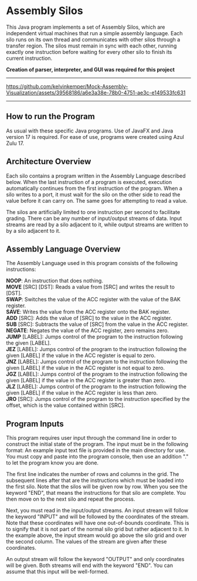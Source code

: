 # Assembly Silos
This Java program implements a set of Assembly Silos, which are independent virtual machines that run a simple assembly language. Each silo runs on its own thread and communicates with other silos through a transfer region. The silos must remain in sync with each other, running exactly one instruction before waiting for every other silo to finish its current instruction.

**Creation of parser, interpreter, and GUI was required for this project** 

---


https://github.com/kelvinkemper/Mock-Assembly-Visualization/assets/39568186/a6e3a38e-78b0-4751-ae3c-e149533fc631

---

## How to run the Program
As usual with these specific Java programs. Use of JavaFX and Java version 17 is required. For ease of use, programs were created using Azul Zulu 17.

## Architecture Overview
Each silo contains a program written in the Assembly Language described below. When the last instruction of a program is executed, execution automatically continues from the first instruction of the program. When a silo writes to a port, it must wait for the silo on the other side to read the value before it can carry on. The same goes for attempting to read a value.

The silos are artificially limited to one instruction per second to facilitate grading. There can be any number of input/output streams of data. Input streams are read by a silo adjacent to it, while output streams are written to by a silo adjacent to it.

## Assembly Language Overview
The Assembly Language used in this program consists of the following instructions:

**NOOP**: An instruction that does nothing.<br>
**MOVE** [SRC] [DST]: Reads a value from [SRC] and writes the result to [DST].<br>
**SWAP**: Switches the value of the ACC register with the value of the BAK register.<br>
**SAVE**: Writes the value from the ACC register onto the BAK register.<br>
**ADD** [SRC]: Adds the value of [SRC] to the value in the ACC register.<br>
**SUB** [SRC]: Subtracts the value of [SRC] from the value in the ACC register.<br>
**NEGATE**: Negates the value of the ACC register, zero remains zero.<br>
**JUMP** [LABEL]: Jumps control of the program to the instruction following the given [LABEL].<br>
**JEZ** [LABEL]: Jumps control of the program to the instruction following the given [LABEL] if the value in the ACC register is equal to zero.<br>
**JNZ** [LABEL]: Jumps control of the program to the instruction following the given [LABEL] if the value in the ACC register is not equal to zero.<br>
**JGZ** [LABEL]: Jumps control of the program to the instruction following the given [LABEL] if the value in the ACC register is greater than zero.<br>
**JLZ** [LABEL]: Jumps control of the program to the instruction following the given [LABEL] if the value in the ACC register is less than zero.<br>
**JRO** [SRC]: Jumps control of the program to the instruction specified by the offset, which is the value contained within [SRC].<br>
## Program Inputs 
This program requires user input through the command line in order to construct the initial state of the program. The input must be in the following format:
An example input text file is provided in the main directory for use. You must copy and paste into the program console, then use an addition "." to let the program know you are done.


The first line indicates the number of rows and columns in the grid. The subsequent lines after that are the instructions which must be loaded into the first silo. Note that the silos will be given row by row. When you see the keyword "END", that means the instructions for that silo are complete. You then move on to the next silo and repeat the process.

Next, you must read in the input/output streams. An input stream will follow the keyword "INPUT" and will be followed by the coordinates of the stream. Note that these coordinates will have one out-of-bounds coordinate. This is to signify that it is not part of the normal silo grid but rather adjacent to it. In the example above, the input stream would go above the silo grid and over the second column. The values of the stream are given after these coordinates.

An output stream will follow the keyword "OUTPUT" and only coordinates will be given. Both streams will end with the keyword "END". You can assume that this input will be well-formed.



